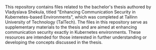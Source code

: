 This repository contains files related to the bachelor's thesis authored by Vladyslava Shekula, titled "Enhancing Communication Security in Kubernetes-based Environments", which was completed at Tallinn University of Technology (TalTech). The files in this repository serve as supplementary materials to the thesis and are aimed at enhancing communication security exactly in Kubernetes environments. These resources are intended for those interested in further understanding or developing the concepts discussed in the thesis. 
